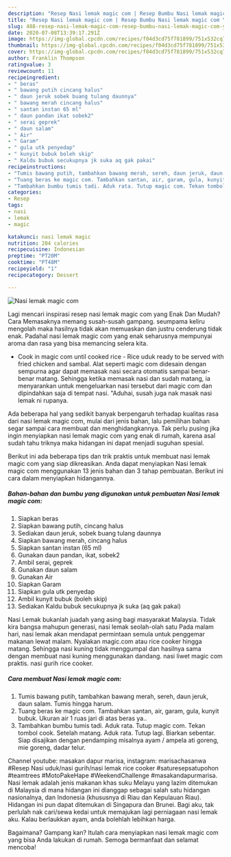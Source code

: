 ```yaml
---
description: "Resep Nasi lemak magic com | Resep Bumbu Nasi lemak magic com Yang Menggugah Selera"
title: "Resep Nasi lemak magic com | Resep Bumbu Nasi lemak magic com Yang Menggugah Selera"
slug: 488-resep-nasi-lemak-magic-com-resep-bumbu-nasi-lemak-magic-com-yang-menggugah-selera
date: 2020-07-08T13:39:17.291Z
image: https://img-global.cpcdn.com/recipes/f04d3cd75f781899/751x532cq70/nasi-lemak-magic-com-foto-resep-utama.jpg
thumbnail: https://img-global.cpcdn.com/recipes/f04d3cd75f781899/751x532cq70/nasi-lemak-magic-com-foto-resep-utama.jpg
cover: https://img-global.cpcdn.com/recipes/f04d3cd75f781899/751x532cq70/nasi-lemak-magic-com-foto-resep-utama.jpg
author: Franklin Thompson
ratingvalue: 3
reviewcount: 11
recipeingredient:
- " beras"
- " bawang putih cincang halus"
- " daun jeruk sobek buang tulang daunnya"
- " bawang merah cincang halus"
- " santan instan 65 ml"
- " daun pandan ikat sobek2"
- " serai geprek"
- " daun salam"
- " Air"
- " Garam"
- " gula utk penyedap"
- " kunyit bubuk boleh skip"
- " Kaldu bubuk secukupnya jk suka aq gak pakai"
recipeinstructions:
- "Tumis bawang putih, tambahkan bawang merah, sereh, daun jeruk, daun salam. Tumis hingga harum."
- "Tuang beras ke magic com. Tambahkan santan, air, garam, gula, kunyit bubuk. Ukuran air 1 ruas jari di atas beras ya.."
- "Tambahkan bumbu tumis tadi. Aduk rata. Tutup magic com. Tekan tombol cook. Setelah matang. Aduk rata. Tutup lagi. Biarkan sebentar. Siap disajikan dengan pendamping misalnya ayam / ampela ati goreng, mie goreng, dadar telur."
categories:
- Resep
tags:
- nasi
- lemak
- magic

katakunci: nasi lemak magic 
nutrition: 284 calories
recipecuisine: Indonesian
preptime: "PT20M"
cooktime: "PT48M"
recipeyield: "1"
recipecategory: Dessert

---
```



![Nasi lemak magic com](https://img-global.cpcdn.com/recipes/f04d3cd75f781899/751x532cq70/nasi-lemak-magic-com-foto-resep-utama.jpg)

Lagi mencari inspirasi resep nasi lemak magic com yang Enak Dan Mudah? Cara Memasaknya memang susah-susah gampang. seumpama keliru mengolah maka hasilnya tidak akan memuaskan dan justru cenderung tidak enak. Padahal nasi lemak magic com yang enak seharusnya mempunyai aroma dan rasa yang bisa memancing selera kita.

- Cook in magic com until cooked rice - Rice uduk ready to be served with fried chicken and sambal. Alat seperti magic com didesain dengan sempurna agar dapat memasak nasi secara otomatis sampai benar-benar matang. Sehingga ketika memasak nasi dan sudah matang, ia menyarankan untuk mengeluarkan nasi tersebut dari magic com dan dipindahkan saja di tempat nasi. &#34;Aduhai, susah juga nak masak nasi lemak ni rupanya.

Ada beberapa hal yang sedikit banyak berpengaruh terhadap kualitas rasa dari nasi lemak magic com, mulai dari jenis bahan, lalu pemilihan bahan segar sampai cara membuat dan menghidangkannya. Tak perlu pusing jika ingin menyiapkan nasi lemak magic com yang enak di rumah, karena asal sudah tahu triknya maka hidangan ini dapat menjadi suguhan spesial.


Berikut ini ada beberapa tips dan trik praktis untuk membuat nasi lemak magic com yang siap dikreasikan. Anda dapat menyiapkan Nasi lemak magic com menggunakan 13 jenis bahan dan 3 tahap pembuatan. Berikut ini cara dalam menyiapkan hidangannya.

<!--inarticleads1-->

##### Bahan-bahan dan bumbu yang digunakan untuk pembuatan Nasi lemak magic com:

1. Siapkan  beras
1. Siapkan  bawang putih, cincang halus
1. Sediakan  daun jeruk, sobek buang tulang daunnya
1. Siapkan  bawang merah, cincang halus
1. Siapkan  santan instan (65 ml)
1. Gunakan  daun pandan, ikat, sobek2
1. Ambil  serai, geprek
1. Gunakan  daun salam
1. Gunakan  Air
1. Siapkan  Garam
1. Siapkan  gula utk penyedap
1. Ambil  kunyit bubuk (boleh skip)
1. Sediakan  Kaldu bubuk secukupnya jk suka (aq gak pakai)


Nasi Lemak bukanlah juadah yang asing bagi masyarakat Malaysia. Tidak kira bangsa mahupun generasi, nasi lemak seolah-olah satu Pada malam hari, nasi lemak akan mendapat permintaan semula untuk penggemar makanan lewat malam. Nyalakan magic.com atau rice cooker hingga matang. Sehingga nasi kuning tidak menggumpal dan hasilnya sama dengan membuat nasi kuning menggunakan dandang. nasi liwet magic com praktis. nasi gurih rice cooker. 

<!--inarticleads2-->

##### Cara membuat Nasi lemak magic com:

1. Tumis bawang putih, tambahkan bawang merah, sereh, daun jeruk, daun salam. Tumis hingga harum.
1. Tuang beras ke magic com. Tambahkan santan, air, garam, gula, kunyit bubuk. Ukuran air 1 ruas jari di atas beras ya..
1. Tambahkan bumbu tumis tadi. Aduk rata. Tutup magic com. Tekan tombol cook. Setelah matang. Aduk rata. Tutup lagi. Biarkan sebentar. Siap disajikan dengan pendamping misalnya ayam / ampela ati goreng, mie goreng, dadar telur.


Channel youtube: masakan dapur marisa, instagram: marisachasanwa #Resep Nasi uduk/nasi gurih/nasi lemak rice cooker #saturesepsatupohon #teamtrees #MotoPakeHape #WeekendChallenge #masakandapurmarisa. Nasi lemak adalah jenis makanan khas suku Melayu yang lazim ditemukan di Malaysia di mana hidangan ini dianggap sebagai salah satu hidangan nasionalnya, dan Indonesia (khususnya di Riau dan Kepulauan Riau). Hidangan ini pun dapat ditemukan di Singapura dan Brunei. Bagi aku, tak perlulah nak cari/sewa kedai untuk memajukan lagi perniagaan nasi lemak aku. Kalau berlaukkan ayam, anda bolehlah lebihkan harga. 

Bagaimana? Gampang kan? Itulah cara menyiapkan nasi lemak magic com yang bisa Anda lakukan di rumah. Semoga bermanfaat dan selamat mencoba!
